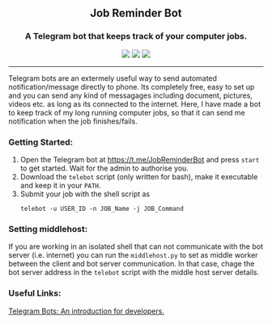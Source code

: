 <p align="center">
  <h2 align="center">Job Reminder Bot</h2>
  <h3 align="center">A Telegram bot that keeps track of your computer jobs.</h3>
</p>

<p align="center">
  <a href="https://t.me/JobReminderBot" alt="Version"><img src="https://img.shields.io/badge/Telegram-JobReminderBot-blue.svg?style=flat&logo=telegram" /></a>  <a href="https://t.me/Koushikphy" alt="Version"><img src="https://img.shields.io/badge/Telegram-Koushik_Naskar-blue.svg?style=flat&logo=telegram" /></a>  <a href="https://telejobreminder.herokuapp.com/" alt="Version"><img src="https://img.shields.io/badge/Heroku-Deployed-brightgreen.svg?style=flat&logo=heroku" /></a>  
</p>

---


Telegram bots are an extermely useful way to send automated notification/message directly to phone. Its completely free, easy to set up and you can send any kind of messagages including document, pictures, videos etc. as long as its connected to the internet. Here, I have made a bot to keep track of my long running computer jobs, so that it can send me notification when the job finishes/fails.


### Getting Started:
1. Open the Telegram bot at https://t.me/JobReminderBot and press `start` to get started. Wait for the admin to authorise you.
2. Download the `telebot` script (only written for bash), make it executable and keep it in your `PATH`.
3. Submit your job with the shell script as
    ```
    telebot -u USER_ID -n JOB_Name -j JOB_Command
    ```


### Setting middlehost:
If you are working in an isolated shell that can not communicate with the bot server (i.e. internet) you can run the `middlehost.py` to set as middle worker between the client and bot server communication. In that case, chage the bot server address in the `telebot` script with the middle host server details.

### Useful Links:
[Telegram Bots: An introduction for developers.](https://core.telegram.org/bots)